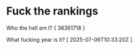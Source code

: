 # Fuck the rankings

Who the hell am I?
{ 38361718 }

What fucking year is it?
[ 2025-07-06T10:33:20Z ]

